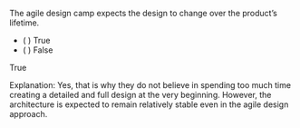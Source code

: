 <panel header="{{ icon_Q_A }} Statement about agile design">

The agile design camp expects the design to change over the product’s lifetime.

- ( ) True
- ( ) False

<panel type="seamless" header="{{ icon_A }} Answer" minimized>

True

Explanation: Yes, that is why they do not believe in spending too much time creating a detailed and full design at the very beginning. However, the architecture is expected to remain relatively stable even in the agile design approach.

</panel>
</panel>
